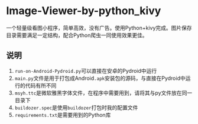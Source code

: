 # Image-Viewer-by-python_kivy
一个轻量级看图小程序，简单高效，没有广告。使用Python+kivy完成。图片保存目录需要满足一定结构，配合Python爬虫一同使用效果更佳。

## 说明

1. `run-on-Android-Pydroid.py`可以直接在安卓的Pydroid中运行
2. `main.py`文件是用于打包成Android`.apk`安装包的源码，与直接在Pydroid中运行的代码有所不同
3. `msyh.ttc`是微软雅黑字体文件，在程序中需要用到，请将其与py文件放在同一目录下
4. `buildozer.spec`是使用`buildozer`打包时我的配置文件
5. `requirements.txt`是需要用到的Python库
